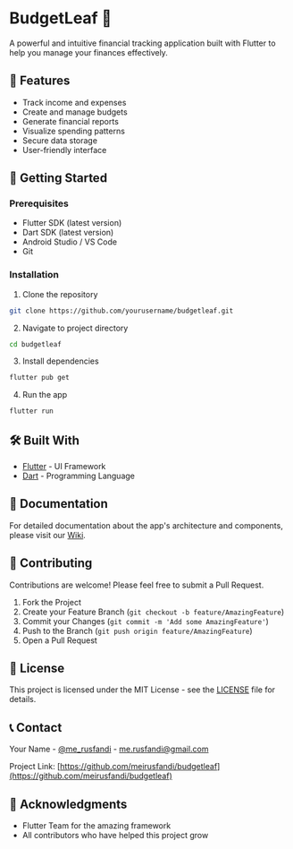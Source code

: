 # BudgetLeaf 🍃

A powerful and intuitive financial tracking application built with Flutter to help you manage your finances effectively.

## 📱 Features

- Track income and expenses
- Create and manage budgets
- Generate financial reports
- Visualize spending patterns
- Secure data storage
- User-friendly interface

## 🚀 Getting Started

### Prerequisites

- Flutter SDK (latest version)
- Dart SDK (latest version)
- Android Studio / VS Code
- Git

### Installation

1. Clone the repository
```bash
git clone https://github.com/yourusername/budgetleaf.git
```

2. Navigate to project directory
```bash
cd budgetleaf
```

3. Install dependencies
```bash
flutter pub get
```

4. Run the app
```bash
flutter run
```

## 🛠️ Built With

- [Flutter](https://flutter.dev/) - UI Framework
- [Dart](https://dart.dev/) - Programming Language

## 📖 Documentation

For detailed documentation about the app's architecture and components, please visit our [Wiki](link-to-wiki).

## 🤝 Contributing

Contributions are welcome! Please feel free to submit a Pull Request.

1. Fork the Project
2. Create your Feature Branch (`git checkout -b feature/AmazingFeature`)
3. Commit your Changes (`git commit -m 'Add some AmazingFeature'`)
4. Push to the Branch (`git push origin feature/AmazingFeature`)
5. Open a Pull Request

## 📝 License

This project is licensed under the MIT License - see the [LICENSE](LICENSE) file for details.

## 📞 Contact

Your Name - [@me_rusfandi](https://twitter.com/me_rusfandi) - me.rusfandi@gmail.com

Project Link: [https://github.com/meirusfandi/budgetleaf](https://github.com/meirusfandi/budgetleaf)

## 🙏 Acknowledgments

- Flutter Team for the amazing framework
- All contributors who have helped this project grow
